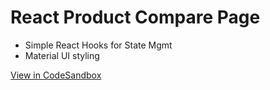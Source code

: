 <h1>
React Product Compare Page
</h1>

<ul>
    <li>Simple React Hooks for State Mgmt</li>
    <li>Material UI styling</li>
</ul>

[View in CodeSandbox](https://codesandbox.io/s/wild-frost-8wkfd?fontsize=14&hidenavigation=1&theme=light&view=preview)
